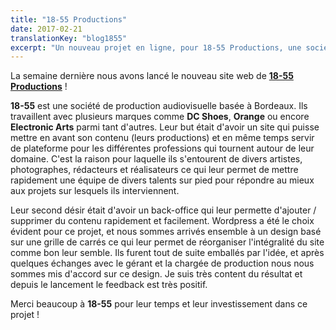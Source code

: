 ```yaml
---
title: "18-55 Productions"
date: 2017-02-21
translationKey: "blog1855"
excerpt: "Un nouveau projet en ligne, pour 18-55 Productions, une société de production audiovisuelle."
---
```

La semaine dernière nous avons lancé le nouveau site web de **[18-55 Productions](http://18-55.fr)** !

**18-55** est une société de production audiovisuelle basée à Bordeaux. Ils travaillent avec plusieurs marques comme **DC Shoes**, **Orange** ou encore **Electronic Arts** parmi tant d'autres. Leur but était d'avoir un site qui puisse mettre en avant son contenu (leurs productions) et en même temps servir de plateforme pour les différentes professions qui tournent autour de leur domaine. C'est la raison pour laquelle ils s'entourent de divers artistes, photographes, rédacteurs et réalisateurs ce qui leur permet de mettre rapidement une équipe de divers talents sur pied pour répondre au mieux aux projets sur lesquels ils interviennent.

Leur second désir était d'avoir un back-office qui leur permette d'ajouter / supprimer du contenu rapidement et facilement. Wordpress a été le choix évident pour ce projet, et nous sommes arrivés ensemble à un design basé sur une grille de carrés ce qui leur permet de réorganiser l'intégralité du site comme bon leur semble. Ils furent tout de suite emballés par l'idée, et après quelques échanges avec le gérant et la chargée de production nous nous sommes mis d'accord sur ce design. Je suis très content du résultat et depuis le lancement le feedback est très positif.

Merci beaucoup à **18-55** pour leur temps et leur investissement dans ce projet !
